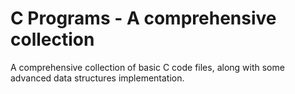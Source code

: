 # C Programs - A comprehensive collection
A comprehensive collection of basic C code files, along with some advanced data structures implementation.

